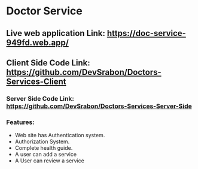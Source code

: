 # Doctor Service


## Live web application Link: https://doc-service-949fd.web.app/
## Client Side Code Link: https://github.com/DevSrabon/Doctors-Services-Client
### Server Side Code Link: https://github.com/DevSrabon/Doctors-Services-Server-Side ###


### Features:   
* Web site has Authentication system.
* Authorization System.
* Complete health guide.
* A user can add a service
* A User can review a service
